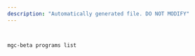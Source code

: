 ```yaml
---
description: "Automatically generated file. DO NOT MODIFY"
---
```


```bash


mgc-beta programs list

```